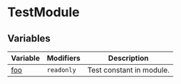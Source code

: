 # TestModule


## Variables


| Variable | Modifiers | Description |
|  --- | --- | --- |
|  [foo](docs/simple-suite-test/testmodule-foo-variable) | <code>readonly</code> | Test constant in module. |

